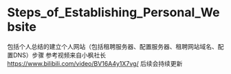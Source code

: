 # Steps_of_Establishing_Personal_Website
包括个人总结的建立个人网站（包括租聘服务器、配置服务器、租聘网站域名、配置DNS）步骤
参考视频来自小枫社长
https://www.bilibili.com/video/BV16A4y1X7vg/
后续会持续更新

